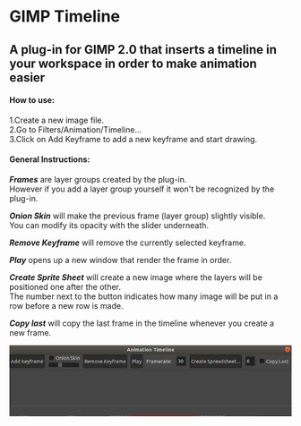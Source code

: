 # GIMP Timeline
## A plug-in for GIMP 2.0 that inserts a timeline in your workspace in order to make animation easier

#### How to use:
<p>
1.Create a new image file. <br>
2.Go to Filters/Animation/Timeline... <br>
3.Click on Add Keyframe to add a new keyframe and start drawing. <br>
</p>

#### General Instructions:
<p>
  
***Frames*** are layer groups created by the plug-in.<br>
However if you add a layer group yourself it won't be recognized by the plug-in.<br>

***Onion Skin*** will make the previous frame (layer group) slightly visible.<br>
You can modify its opacity with the slider underneath.

***Remove Keyframe*** will remove the currently selected keyframe.

***Play*** opens up a new window that render the frame in order.

***Create Sprite Sheet*** will create a new image where the layers will be positioned one after the other.<br>
The number next to the button indicates how many image will be put in a row before a new row is made.

***Copy last*** will copy the last frame in the timeline whenever you create a new frame.
</p>

!["Preview"](/timeline-preview.png)
